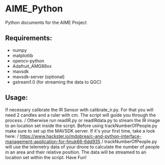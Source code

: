 # AIME_Python
Python documents for the AIME Project
## Requirements:
- numpy
- matplotlib
- opencv-python
- Adafruit_AMG88xx
- mavsdk
- mavsdk-server
(optional)
- gstream1.0 (for streaming the data to QGC)

## Usage:
If necessary calibrate the IR Sensor with calibrate_ir.py. For that you will need 2 candles and a ruler with cm. The script will guide you through the process. /
Otherwise run readIR.py or readIRdata.py to stream the IR image to an location set inside the script.
Before using trackNumberOfPeople.py make sure to set up the MAVSDK server. If it's your first time, take a look here: /
https://www.hackster.io/mdobrea/c-and-python-interface-management-application-for-fmuk66-6dd935 /
trackNumberOfPeople.py will use the telemetry data of your drone to calculate the number of people in an area and their relative position. The data will be streamed to an location set within the script.
Have Fun!
 

